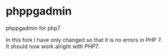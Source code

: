 # phppgadmin
phppgadmin for php7

In this fork I have only changed so that it is no errors in PHP 7.<br>
It should now work alright with PHP7.
